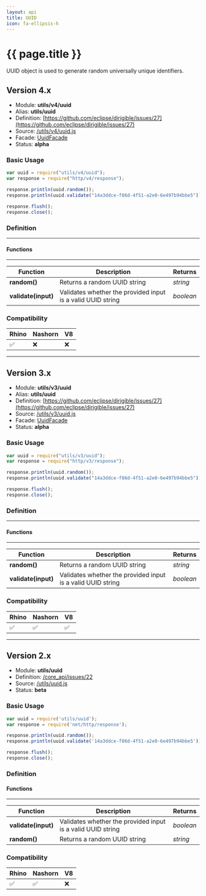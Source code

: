 ```yaml
---
layout: api
title: UUID
icon: fa-ellipsis-h
---
```


{{ page.title }}
===

UUID object is used to generate random universally unique identifiers.

Version 4.x
---

- Module: **utils/v4/uuid**
- Alias: **utils/uuid**
- Definition: [https://github.com/eclipse/dirigible/issues/27](https://github.com/eclipse/dirigible/issues/27)
- Source: [/utils/v4/uuid.js](https://github.com/dirigiblelabs/api-utils/blob/master/utils/v4/uuid.js)
- Facade: [UuidFacade](https://github.com/eclipse/dirigible/blob/master/api/api-facade/api-utils/src/main/java/org/eclipse/dirigible/api/v3/utils/UuidFacade.java)
- Status: **alpha**

### Basic Usage

```javascript
var uuid = require("utils/v4/uuid");
var response = require("http/v4/response");

response.println(uuid.random());
response.println(uuid.validate("14a3ddce-f86d-4f51-a2e0-6e497b94bbe5"));

response.flush();
response.close();
```

### Definition
---

#### Functions

---

Function     | Description | Returns
------------ | ----------- | --------
**random()**   | Returns a random UUID string | *string*
**validate(input)**   | Validates whether the provided input is a valid UUID string | *boolean*



### Compatibility

Rhino | Nashorn | V8
----- | ------- | --------
 ✅  | ❌  | ❌

---

Version 3.x
---

- Module: **utils/v3/uuid**
- Alias: **utils/uuid**
- Definition: [https://github.com/eclipse/dirigible/issues/27](https://github.com/eclipse/dirigible/issues/27)
- Source: [/utils/v3/uuid.js](https://github.com/dirigiblelabs/api-v3-utils/blob/master/utils/v3/uuid.js)
- Facade: [UuidFacade](https://github.com/eclipse/dirigible/blob/master/api/api-facade/api-utils/src/main/java/org/eclipse/dirigible/api/v3/utils/UuidFacade.java)
- Status: **alpha**

### Basic Usage

```javascript
var uuid = require("utils/v3/uuid");
var response = require("http/v3/response");

response.println(uuid.random());
response.println(uuid.validate("14a3ddce-f86d-4f51-a2e0-6e497b94bbe5"));

response.flush();
response.close();
```

### Definition
---

#### Functions

---

Function     | Description | Returns
------------ | ----------- | --------
**random()**   | Returns a random UUID string | *string*
**validate(input)**   | Validates whether the provided input is a valid UUID string | *boolean*



### Compatibility

Rhino | Nashorn | V8
----- | ------- | --------
 ✅  | ✅  | ✅

---

Version 2.x
---


- Module: **utils/uuid**
- Definition: [/core_api/issues/22](https://github.com/dirigiblelabs/core_api/issues/22)
- Source: [/utils/uuid.js](https://github.com/dirigiblelabs/core_api/blob/master/core_api/ScriptingServices/utils/uuid.js)
- Status: **beta**


### Basic Usage


```javascript
var uuid = require('utils/uuid');
var response = require('net/http/response');

response.println(uuid.random());
response.println(uuid.validate('14a3ddce-f86d-4f51-a2e0-6e497b94bbe5'));

response.flush();
response.close();
```




### Definition


#### Functions

---

Function     | Description | Returns
------------ | ----------- | --------
**validate(input)**   | Validates whether the provided input is a valid UUID string | *boolean*
**random()**   | Returns a random UUID string | *string*




### Compatibility

Rhino | Nashorn | V8
----- | ------- | --------
 ✅  | ✅  | ❌


